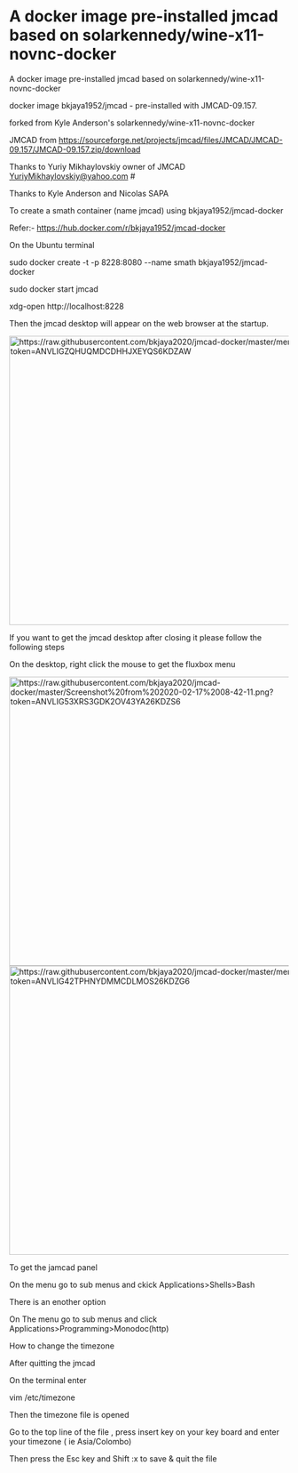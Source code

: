 # A docker image pre-installed jmcad based on solarkennedy/wine-x11-novnc-docker
A docker image pre-installed jmcad based on solarkennedy/wine-x11-novnc-docker


docker image  bkjaya1952/jmcad - pre-installed with JMCAD-09.157.                                    

forked from Kyle Anderson's  solarkennedy/wine-x11-novnc-docker                                      

JMCAD from https://sourceforge.net/projects/jmcad/files/JMCAD/JMCAD-09.157/JMCAD-09.157.zip/download                                                     

Thanks to Yuriy Mikhaylovskiy owner of JMCAD    YuriyMikhaylovskiy@yahoo.com                         #    

Thanks to  Kyle Anderson and Nicolas SAPA 

To create a smath container (name jmcad) using bkjaya1952/jmcad-docker

Refer:- https://hub.docker.com/r/bkjaya1952/jmcad-docker

On the Ubuntu terminal

sudo docker create -t -p 8228:8080 --name smath bkjaya1952/jmcad-docker

sudo docker start jmcad

xdg-open http://localhost:8228

Then the jmcad desktop will appear on the web browser at the startup.

<img src="https://raw.githubusercontent.com/bkjaya2020/jmcad-docker/master/menu1.png?token=ANVLIGZQHUQMDCDHHJXEYQS6KDZAW" alt="https://raw.githubusercontent.com/bkjaya2020/jmcad-docker/master/menu1.png?token=ANVLIGZQHUQMDCDHHJXEYQS6KDZAW" width="625" height="520">

If you want to get the jmcad desktop after closing it please follow the following steps

On the desktop, right click the mouse to get the fluxbox menu



<img src="https://raw.githubusercontent.com/bkjaya2020/jmcad-docker/master/Screenshot%20from%202020-02-17%2008-42-11.png?token=ANVLIG53XRS3GDK2OV43YA26KDZS6" alt="https://raw.githubusercontent.com/bkjaya2020/jmcad-docker/master/Screenshot%20from%202020-02-17%2008-42-11.png?token=ANVLIG53XRS3GDK2OV43YA26KDZS6" width="625" height="520">


<img src="https://raw.githubusercontent.com/bkjaya2020/jmcad-docker/master/menu2.png?token=ANVLIG42TPHNYDMMCDLMOS26KDZG6" alt="https://raw.githubusercontent.com/bkjaya2020/jmcad-docker/master/menu2.png?token=ANVLIG42TPHNYDMMCDLMOS26KDZG6" width="625" height="520">

To get the jamcad panel

On the menu go to sub menus and ckick Applications>Shells>Bash

There is an enother option

On The menu go to sub menus and click Applications>Programming>Monodoc(http)

How to change the timezone

After quitting the jmcad

On the terminal enter

vim /etc/timezone

Then the timezone file is opened

Go to the top line of the file , press insert key on your key board and enter your timezone ( ie Asia/Colombo)

Then press the Esc key and Shift :x to save & quit the file
